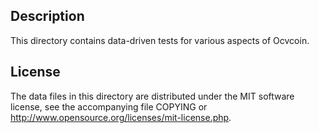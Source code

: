 Description
------------

This directory contains data-driven tests for various aspects of Ocvcoin.

License
--------

The data files in this directory are distributed under the MIT software
license, see the accompanying file COPYING or
http://www.opensource.org/licenses/mit-license.php.

